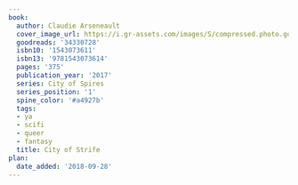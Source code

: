 ```yaml
---
book:
  author: Claudie Arseneault
  cover_image_url: https://i.gr-assets.com/images/S/compressed.photo.goodreads.com/books/1487382334l/34330728._SX98_.jpg
  goodreads: '34330728'
  isbn10: '1543073611'
  isbn13: '9781543073614'
  pages: '375'
  publication_year: '2017'
  series: City of Spires
  series_position: '1'
  spine_color: '#a4927b'
  tags:
  - ya
  - scifi
  - queer
  - fantasy
  title: City of Strife
plan:
  date_added: '2018-09-28'
---
```

